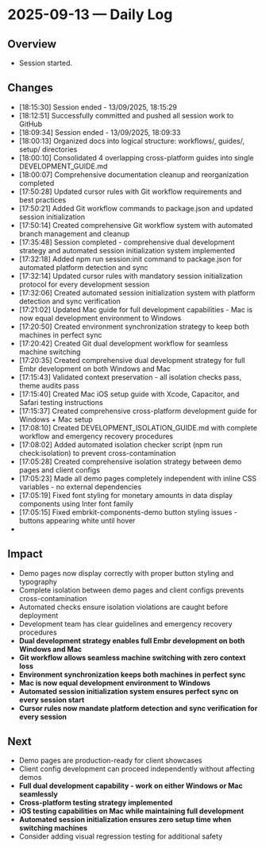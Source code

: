 # 2025-09-13 — Daily Log

## Overview
- Session started.

## Changes
- [18:15:30] Session ended - 13/09/2025, 18:15:29
- [18:12:51] Successfully committed and pushed all session work to GitHub
- [18:09:34] Session ended - 13/09/2025, 18:09:33
- [18:00:13] Organized docs into logical structure: workflows/, guides/, setup/ directories
- [18:00:10] Consolidated 4 overlapping cross-platform guides into single DEVELOPMENT_GUIDE.md
- [18:00:07] Comprehensive documentation cleanup and reorganization completed
- [17:50:28] Updated cursor rules with Git workflow requirements and best practices
- [17:50:21] Added Git workflow commands to package.json and updated session initialization
- [17:50:14] Created comprehensive Git workflow system with automated branch management and cleanup
- [17:35:48] Session completed - comprehensive dual development strategy and automated session initialization system implemented
- [17:32:18] Added npm run session:init command to package.json for automated platform detection and sync
- [17:32:14] Updated cursor rules with mandatory session initialization protocol for every development session
- [17:32:06] Created automated session initialization system with platform detection and sync verification
- [17:21:02] Updated Mac guide for full development capabilities - Mac is now equal development environment to Windows
- [17:20:50] Created environment synchronization strategy to keep both machines in perfect sync
- [17:20:42] Created Git dual development workflow for seamless machine switching
- [17:20:35] Created comprehensive dual development strategy for full Embr development on both Windows and Mac
- [17:15:43] Validated context preservation - all isolation checks pass, theme audits pass
- [17:15:40] Created Mac iOS setup guide with Xcode, Capacitor, and Safari testing instructions
- [17:15:37] Created comprehensive cross-platform development guide for Windows + Mac setup
- [17:08:10] Created DEVELOPMENT_ISOLATION_GUIDE.md with complete workflow and emergency recovery procedures
- [17:08:02] Added automated isolation checker script (npm run check:isolation) to prevent cross-contamination
- [17:05:28] Created comprehensive isolation strategy between demo pages and client configs
- [17:05:23] Made all demo pages completely independent with inline CSS variables - no external dependencies
- [17:05:19] Fixed font styling for monetary amounts in data display components using Inter font family
- [17:05:15] Fixed embrkit-components-demo button styling issues - buttons appearing white until hover
- 

## Impact
- Demo pages now display correctly with proper button styling and typography
- Complete isolation between demo pages and client configs prevents cross-contamination
- Automated checks ensure isolation violations are caught before deployment
- Development team has clear guidelines and emergency recovery procedures
- **Dual development strategy enables full Embr development on both Windows and Mac**
- **Git workflow allows seamless machine switching with zero context loss**
- **Environment synchronization keeps both machines in perfect sync**
- **Mac is now equal development environment to Windows**
- **Automated session initialization system ensures perfect sync on every session start**
- **Cursor rules now mandate platform detection and sync verification for every session**

## Next
- Demo pages are production-ready for client showcases
- Client config development can proceed independently without affecting demos
- **Full dual development capability - work on either Windows or Mac seamlessly**
- **Cross-platform testing strategy implemented**
- **iOS testing capabilities on Mac while maintaining full development**
- **Automated session initialization ensures zero setup time when switching machines**
- Consider adding visual regression testing for additional safety
